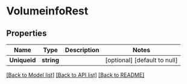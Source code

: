 # VolumeinfoRest

## Properties
Name | Type | Description | Notes
------------ | ------------- | ------------- | -------------
**Uniqueid** | **string** |  | [optional] [default to null]

[[Back to Model list]](../README.md#documentation-for-models) [[Back to API list]](../README.md#documentation-for-api-endpoints) [[Back to README]](../README.md)

